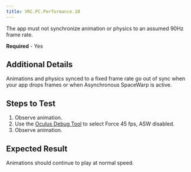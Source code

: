 ```yaml
---
title: VRC.PC.Performance.10
---
```


The app must not synchronize animation or physics to an assumed 90Hz frame rate.

**Required** - Yes

## Additional Details

Animations and physics synced to a fixed frame rate go out of sync when your app drops frames or when Asynchronous SpaceWarp is active.

## Steps to Test

1. Observe animation.
2. Use the [Oculus Debug Tool](https://developer.oculus.com/documentation/pcsdk/latest/concepts/dg-debug-tool/) to select Force 45 fps, ASW disabled.
3. Observe animation.


## Expected Result

Animations should continue to play at normal speed.

